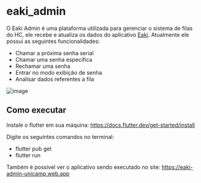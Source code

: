# eaki_admin

O Eaki Admin é uma plataforma utilizada para gerenciar o sistema de filas do HC, ele recebe e atualiza os dados do aplicativo [Eaki](https://github.com/AlexandreOkita/eaki). Atualmente ele possui as seguintes funcionalidades:

- Chamar a próxima senha serial
- Chamar uma senha específica
- Rechamar uma senha
- Entrar no modo exibição de senha
- Analisar dados referentes a fila

![image](https://user-images.githubusercontent.com/37855969/180458369-327dc34a-ccc7-4ca2-93db-0db5bcc4fab8.png)


## Como executar

Instale o flutter em sua máquina: <https://docs.flutter.dev/get-started/install>

Digite os seguintes comandos no terminal:

- flutter pub get
- flutter run

Também é possível ver o aplicativo sendo executado no site: <https://eaki-admin-unicamp.web.app>
